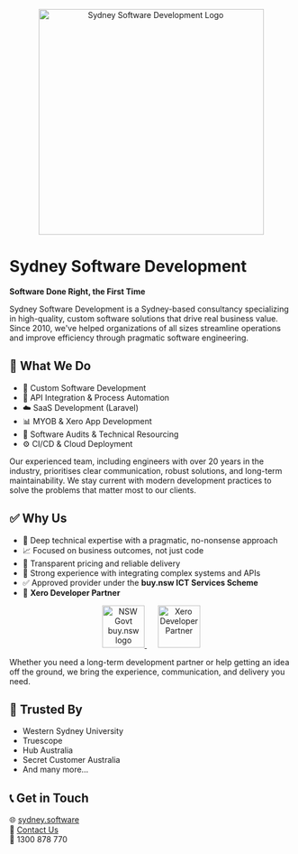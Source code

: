 <p align="center">
  <img src="https://www.sydney.software/images/ssd-logo-full.svg" alt="Sydney Software Development Logo" width="400"/>
</p>

# Sydney Software Development

**Software Done Right, the First Time**

Sydney Software Development is a Sydney-based consultancy specializing in high-quality, custom software solutions that drive real business value. Since 2010, we've helped organizations of all sizes streamline operations and improve efficiency through pragmatic software engineering.

## 💼 What We Do

- 🚀 Custom Software Development
- 🔌 API Integration & Process Automation
- ☁️ SaaS Development (Laravel)
- 📊 MYOB & Xero App Development
- 🧰 Software Audits & Technical Resourcing
- ⚙️ CI/CD & Cloud Deployment

Our experienced team, including engineers with over 20 years in the industry, prioritises clear communication, robust solutions, and long-term maintainability. We stay current with modern development practices to solve the problems that matter most to our clients.

## ✅ Why Us

- 🧠 Deep technical expertise with a pragmatic, no-nonsense approach
- 📈 Focused on business outcomes, not just code
- 🔄 Transparent pricing and reliable delivery
- 🧩 Strong experience with integrating complex systems and APIs
- ✅ Approved provider under the **buy.nsw ICT Services Scheme**
- 🧾 **Xero Developer Partner**

<p align="center">
  <a href="https://buy.nsw.gov.au/supplier/profile/142043" title="Approved Supplier under the buy.nsw ICT Services Scheme">
    <img src="https://www.sydney.software/images/nsw-govt.png?1" alt="NSW Govt buy.nsw logo" height="75" />
  </a>
  &nbsp;&nbsp;&nbsp;&nbsp;
  <a href="https://apps.xero.com/au/search?q=sydney%20software%20development">
    <img alt="Xero Developer Partner" src="https://www.sydney.software/images/xero-approved-developer-badges/xero-developer-logo-RGB-high.png" height="75" />
  </a>
</p>

Whether you need a long-term development partner or help getting an idea off the ground, we bring the experience, communication, and delivery you need.

## 🤝 Trusted By

- Western Sydney University
- Truescope
- Hub Australia
- Secret Customer Australia
- And many more…

## 📞 Get in Touch

🌐 [sydney.software](https://www.sydney.software/)  
📧 [Contact Us](https://www.sydney.software/contact/)  
📱 1300 878 770
